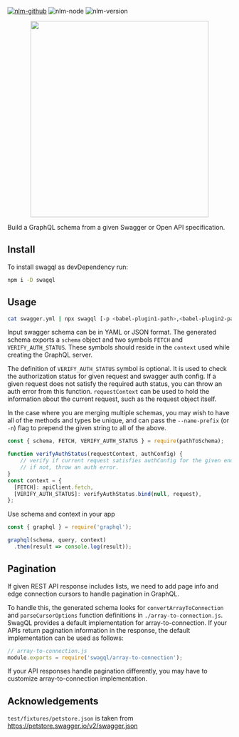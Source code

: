 [![nlm-github](https://img.shields.io/badge/github-groupon%2Fswagql%2Fissues-F4D03F?logo=github&logoColor=white)](https://github.com/groupon/swagql/issues)
![nlm-node](https://img.shields.io/badge/node-%3E%3D10.13-blue?logo=node.js&logoColor=white)
![nlm-version](https://img.shields.io/badge/version-1.3.12-blue?logo=version&logoColor=white)
<div align="center">
<img src="https://user-images.githubusercontent.com/433909/52972858-ff0e6d00-3370-11e9-9188-6b3672acec27.jpg" width="400" height="440">
</div>

Build a GraphQL schema from a given Swagger or Open API specification.

## Install
To install swagql as devDependency run:
```bash
npm i -D swagql
```

## Usage
```bash
cat swagger.yml | npx swagql [-p <babel-plugin1-path>,<babel-plugin2-path>] [-n NamePrefix_]> schema.js
```

Input swagger schema can be in YAML or JSON format. The generated schema exports
a `schema` object and two symbols `FETCH` and `VERIFY_AUTH_STATUS`. These
symbols should reside in the `context` used while creating the GraphQL server.

The definition of `VERIFY_AUTH_STATUS` symbol is optional. It is used to check
the authorization status for given request and swagger auth config. If a given
request does not satisfy the required auth status, you can throw an auth error
from this function. `requestContext` can be used to hold the information about
the current request, such as the request object itself.

In the case where you are merging multiple schemas, you may wish to have all
of the methods and types be unique, and can pass the `--name-prefix` (or `-n`)
flag to prepend the given string to all of the above.

```js
const { schema, FETCH, VERIFY_AUTH_STATUS } = require(pathToSchema);

function verifyAuthStatus(requestContext, authConfig) {
    // verify if current request satisfies authConfig for the given endpoint.
    // if not, throw an auth error.
}
const context = {
  [FETCH]: apiClient.fetch,
  [VERIFY_AUTH_STATUS]: verifyAuthStatus.bind(null, request),
};
```

Use schema and context in your app
```js
const { graphql } = require('graphql');

graphql(schema, query, context)
  .then(result => console.log(result));
```

## Pagination

If given REST API response includes lists, we need to add page info and edge
connection cursors to handle pagination in GraphQL.

To handle this, the generated schema looks for `convertArrayToConnection` and
`parseCursorOptions` function definitions in `./array-to-connection.js`. SwagQL
provides a default implementation for array-to-connection. If your APIs return
pagination information in the response, the default implementation can be used
as follows:

```js
// array-to-connection.js
module.exports = require('swagql/array-to-connection');
```

If your API responses handle pagination differently, you may have to customize
array-to-connection implementation.

## Acknowledgements

`test/fixtures/petstore.json` is taken from https://petstore.swagger.io/v2/swagger.json
